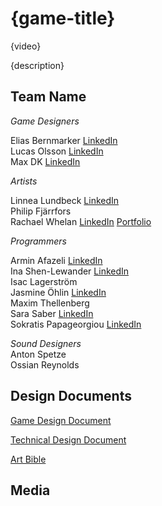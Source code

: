 # {game-title}

{video}

{description}

## Team Name

*Game Designers*  

Elias Bernmarker [LinkedIn](https://www.linkedin.com/in/elias-bernmarker-0733a9203/)  
Lucas Olsson [LinkedIn](https://www.linkedin.com/in/lucasolsson/)  
Max DK [LinkedIn](https://www.linkedin.com/in/max-dk-5641b5224/)  

*Artists*

Linnea Lundbeck [LinkedIn](https://www.linkedin.com/in/linnea-lundbeck-844398220/)  
Philip Fjärrfors  
Rachael Whelan [LinkedIn](https://www.linkedin.com/in/rachaelmai/) [Portfolio](https://www.behance.net/rachaelmai)  

*Programmers*

Armin Afazeli [LinkedIn](https://www.linkedin.com/in/arminafazeli/)  
Ina Shen-Lewander [LinkedIn](https://www.linkedin.com/in/inashen-lewander/)   
Isac Lagerström  
Jasmine Öhlin [LinkedIn](https://www.linkedin.com/in/jasmine-%C3%B6hlin-712840209/?originalSubdomain=se)  
Maxim Thellenberg  
Sara Saber [LinkedIn](https://www.linkedin.com/in/sara-saber-6b0804b6/)  
Sokratis Papageorgiou [LinkedIn](https://www.linkedin.com/in/sokratis-papageorgiou-b26b1652/)  

*Sound Designers*  
Anton Spetze  
Ossian Reynolds  


## Design Documents

[Game Design Document](https://docs.google.com/document/d/1VlvQfAAyDRV_5clSv5CXkvC_Gbl9flvN0xNwy1j0iXw/edit?usp=sharing)

[Technical Design Document](https://docs.google.com/document/d/14_kPh5Px-M0-tvk30CJfV00Fr18ghlfXW67qha9tHhY/edit?usp=sharing)

[Art Bible](https://docs.google.com/document/d/1w2hx_DtyuTP9tuc-raHeT1AwZhpjA_SCQVNMO1HiSQc/edit?usp=sharing)

## Media

